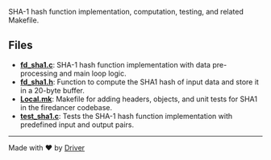 <!--------------------------------------------------------------------------------->
<!-- IMPORTANT: This file is auto-generated by Driver (https://driver.ai). -------->
<!-- Manual edits may be overwritten on future commits. --------------------------->
<!--------------------------------------------------------------------------------->

SHA-1 hash function implementation, computation, testing, and related Makefile.


## Files
- **[fd_sha1.c](fd_sha1.c.md)**: SHA-1 hash function implementation with data pre-processing and main loop logic.
- **[fd_sha1.h](fd_sha1.h.md)**: Function to compute the SHA1 hash of input data and store it in a 20-byte buffer.
- **[Local.mk](Local.mk.md)**: Makefile for adding headers, objects, and unit tests for SHA1 in the firedancer codebase.
- **[test_sha1.c](test_sha1.c.md)**: Tests the SHA-1 hash function implementation with predefined input and output pairs.

---
Made with ❤️ by [Driver](https://www.driver.ai/)